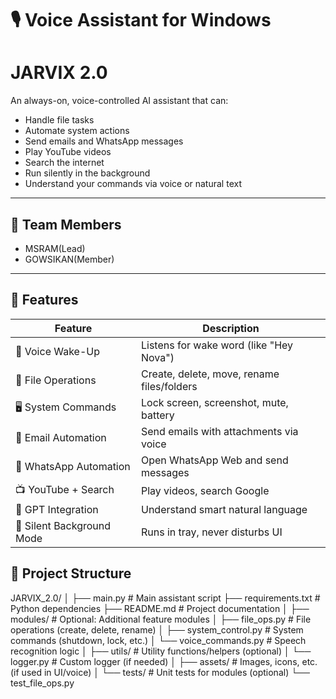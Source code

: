 # 🎙️ Voice Assistant for Windows 
# JARVIX 2.0

An always-on, voice-controlled AI assistant that can:
- Handle file tasks
- Automate system actions
- Send emails and WhatsApp messages
- Play YouTube videos
- Search the internet
- Run silently in the background
- Understand your commands via voice or natural text

---

## 👥 Team Members

- MSRAM(Lead)
- GOWSIKAN(Member)



---

## 🧠 Features

| Feature                     | Description                                |
|----------------------------|--------------------------------------------|
| 🎤 Voice Wake-Up            | Listens for wake word (like "Hey Nova")    |
| 📂 File Operations          | Create, delete, move, rename files/folders |
| 🖥️ System Commands          | Lock screen, screenshot, mute, battery     |
| 📨 Email Automation         | Send emails with attachments via voice     |
| 💬 WhatsApp Automation      | Open WhatsApp Web and send messages        |
| 📺 YouTube + Search         | Play videos, search Google                 |
| 🧠 GPT Integration          | Understand smart natural language          |
| 🔕 Silent Background Mode   | Runs in tray, never disturbs UI            |

## 📁 Project Structure

JARVIX_2.0/
│
├── main.py                 # Main assistant script
├── requirements.txt        # Python dependencies
├── README.md               # Project documentation
│
├── modules/                # Optional: Additional feature modules
│   ├── file_ops.py         # File operations (create, delete, rename)
│   ├── system_control.py   # System commands (shutdown, lock, etc.)
│   └── voice_commands.py   # Speech recognition logic
│
├── utils/                  # Utility functions/helpers (optional)
│   └── logger.py           # Custom logger (if needed)
│
├── assets/                 # Images, icons, etc. (if used in UI/voice)
│
└── tests/                  # Unit tests for modules (optional)
    └── test_file_ops.py
